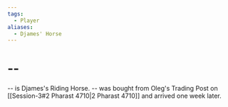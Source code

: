```yaml
---
tags:
  - Player
aliases:
  - Djames' Horse
---
```

# --
-- is Djames's Riding Horse. -- was bought from Oleg's Trading Post on [[Session-3#2 Pharast 4710|2 Pharast 4710]] and arrived one week later. 